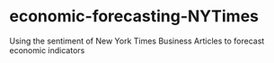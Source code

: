 # economic-forecasting-NYTimes
Using the sentiment of New York Times Business Articles to forecast economic indicators
